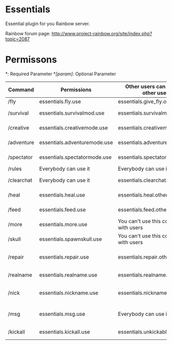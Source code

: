 # Essentials
Essential plugin for you Rainbow server.

Rainbow forum page: http://www.project-rainbow.org/site/index.php?topic=2087   

# Permissons

**<param>:* Required Parameter
**[param]:* Optional Parameter

Command    | Permissions                  | Other users can use it on other users | Usage                            | Alias
-----------|------------------------------|---------------------------------------|----------------------------------|--------------
/fly       | essentials.fly.use           | essentials.give_fly.others            | /fly \[player\]                  |
/survival  | essentials.survivalmod.use   | essentials.survivalmode.other         | /survival \[player\]             |
/creative  | essentials.creativemode.use  | essentials.creativemode.other         | /creative \[player\]             |
/adventure | essentials.adventuremode.use | essentials.adventuremode.other        | /adventure \[player\]            |
/spectator | essentials.spectatormode.use | essentials.spectatormode.other        | /spectator \[player\]            |
/rules     | Everybody can use it         | Everybody can use it                  | /rules                           |
/clearchat | Everybody can use it         | essentials.clearchat.other            | /clearchat \[player\]            |
/heal      | essentials.heal.use          | essentials.heal.other                 | /heal \[player\]                 |
/feed      | essentials.feed.use          | essentials.feed.other                 | /feed \[player\]                 | eat
/more      | essentials.more.use          | You can't use this command with users | /more                            |
/skull     | essentials.spawnskull.use    | You can't use this command with users | /skull \<owner\>                 |
/repair    | essentials.repair.use        | essentials.repair.other               | /repair \[all\|hand\] \[player\] | fix
/realname  | essentials.realname.use      | essentials.realname.other             | /realname \[player\]             |
/nick      | essentials.nickname.use      | essentials.nickname.other             | /nick \[player\] \<nick\|off\>   | nickname
/msg       | essentials.msg.use           | Everybody can use it                  | /msg \<player\> \<message\>      | t, m, tell, whisper
/kickall   | essentials.kickall.use       | essentials.unkickable                 | /kickall \<reason\>              |
